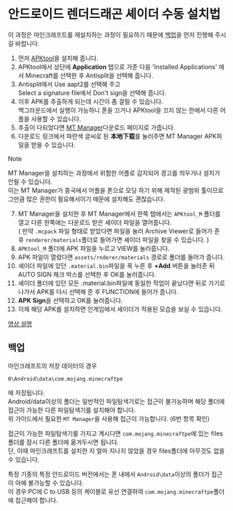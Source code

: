 # 안드로이드 렌더드래곤 셰이더 수동 설치법


이 과정은 마인크래프트를 재설치하는 과정이 필요하기 때문에 [백업](#백업)을 먼저 진행해 주시길 바랍니다.  

1. 먼저 [APKtool](https://maximoff.su/apktool/?lang=en)을 설치해 줍니다.
2. APKtool에서 상단에 **Application** 탭으로 가준 다음 'Installed Applications' 에서 Minecraft를 선택한 후 Antisplit을 선택해 줍니다.  
3. Antisplit에서 Use aapt2를 선택해 주고  
Select a signature file에서 Don't sign을 선택해 줍니다.  
4. 이후 APK를 추출하게 되는데 시간이 좀 걸릴 수 있습니다.  
백그라운드에서 실행이 가능하니 폰을 끄거나 APKtool을 끄지 않는 한에서 다른 어플을 사용할 수 있습니다.  
5. 추출이 다되었다면 [MT Manager](https://mt2.cn/download)다운로드 페이지로 가줍니다.
6. 다운로드 링크에서 파란색 글씨로 된 **本地下载**를 눌러주면 MT Manager APK파일을 받을 수 있습니다.
> [!NOTE]
> MT Manager을 설치하는 과정에서 위험한 어플로 감지되어 경고를 띄우거나 설치가 안될 수 있습니다.  
> 이는 MT Manager가 중국에서 어플을 폰으로 모딩 하기 위해 제작된 광범위 툴이므로 그만큼 많은 권한이 필요해서이기 때문에 설치해도 괜찮습니다.

7. MT Manager을 설치한 후 MT Manager에서 한쪽 탭에서는 `APKtool_M` 폴더를 열고
다른 한쪽에는 다운로드 받은 셰이더 파일을 열어줍니다.  
( 만약 `.mcpack` 파일 형태로 받았다면 파일을 눌러 Archive Viewer로 들어가 준 후 `renderer/materials`폴더로 들어가면 셰이더 파일을 찾을 수 있습니다. )
1. `APKtool_M` 폴더에 APK 파일을 누르고 VIEW를 눌러줍니다.  
2. APK 파일이 열렸다면 `assets/rnderer/materials` 경로로 폴더를 들어가 줍니다.
3. 셰이더 파일에 있던 `.material.bin`파일을 꾹 누른 후 **+Add** 버튼을 눌러준 뒤 AUTO SIGN 체크 박스를 선택한 후 OK를 눌러줍니다.  
4. 셰이더 폴더에 있던 모든 .material.bin파일에 동일한 작업이 끝났다면 뒤로 가기로 나가서 APK를 다시 선택해 준 후 FUNCTION에 들어가 줍니다.  
5. **APK Sign**을 선택하고 OK를 눌러줍니다.  
6. 이제 해당 APK를 설치하면 인게임에서 셰이더가 적용된 모습을 보실 수 있습니다.  

[영상 설명](https://youtu.be/MYlnjqnFBgw)

## 백업

마인크래프트의 저장 데이터의 경우  
```
0\Android\data\com.mojang.minecraftpe
```
에 저장됩니다.  
Android/data이상의 폴더는 일반적인 파일탐색기로는 접근이 불가능하며 해당 폴더에 접근이 가능한 다른 파일탐색기를 설치해야 합니다.  
위 가이드에서 필요한 `MT Manager`을 사용해 접근이 가능합니다. (6번 항목 확인)

접근이 가능한 파일탐색기를 가지고 계시다면 `com.mojang.minecraftpe`에 있는 files폴더를 잠시 다른 폴더에 옮겨두시면 됩니다.  
단, 이때 마인크래프트를 설치한 지 얼마 지나지 않았을 경우 files폴더에 아무것도 없을 수 있습니다.

특정 기종의 특정 안드로이드 버전에서는 폰 내에서 `Android\data`이상의 폴더가 접근이 아예 불가능할 수 있습니다.  
이 경우 PC에 C to USB 등의 케이블로 유선 연결하여 `com.mojang.minecraftpe`폴더에 접근해야 합니다.